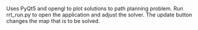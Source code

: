 Uses PyQt5 and opengl to plot solutions to path planning problem. Run rrt_run.py to open the application and adjust the solver. The update button changes the map that is to be solved. 
